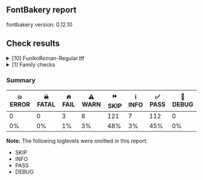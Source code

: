 ## FontBakery report

fontbakery version: 0.12.10





## Check results



<details><summary>[10] FunikoRoman-Regular.ttf</summary>
<div>
<details>
    <summary>🔥 <b>FAIL</b> Shapes languages in all GF glyphsets. <a href="https://fontbakery.readthedocs.io/en/stable/fontbakery/checks/googlefonts.glyphset.html#"></a></summary>
    <div>







* 🔥 **FAIL** <p>No GF glyphset was found to be supported &gt;80%, so language shaping support couldn't get checked.</p>
 [code: no-glyphset-supported]



</div>
</details>

<details>
    <summary>🔥 <b>FAIL</b> Check Google Fonts glyph coverage. <a href="https://fontbakery.readthedocs.io/en/stable/fontbakery/checks/googlefonts.glyphset.html#"></a></summary>
    <div>







* 🔥 **FAIL** <p>Missing required codepoints:</p>
<pre><code>- 0x00A3 (POUND SIGN)


- 0x00A5 (YEN SIGN)


- 0x00A7 (SECTION SIGN)


- 0x00A8 (DIAERESIS)


- 0x00A9 (COPYRIGHT SIGN)


- 0x00AA (FEMININE ORDINAL INDICATOR)


- 0x00AB (LEFT-POINTING DOUBLE ANGLE QUOTATION MARK)


- 0x00AE (REGISTERED SIGN)


- 0x00AF (MACRON)


- 0x00B0 (DEGREE SIGN)


- 0x00B4 (ACUTE ACCENT)


- 0x00B6 (PILCROW SIGN)


- 0x00B7 (MIDDLE DOT)


- 0x00B8 (CEDILLA)


- 0x00BA (MASCULINE ORDINAL INDICATOR)


- 0x00BB (RIGHT-POINTING DOUBLE ANGLE QUOTATION MARK)


- 0x00BF (INVERTED QUESTION MARK)


- 0x00C0 (LATIN CAPITAL LETTER A WITH GRAVE)


- 0x00C1 (LATIN CAPITAL LETTER A WITH ACUTE)


- 0x00C2 (LATIN CAPITAL LETTER A WITH CIRCUMFLEX)


- 0x00C3 (LATIN CAPITAL LETTER A WITH TILDE)


- 0x00C4 (LATIN CAPITAL LETTER A WITH DIAERESIS)


- 0x00C5 (LATIN CAPITAL LETTER A WITH RING ABOVE)


- 0x00C6 (LATIN CAPITAL LETTER AE)


- 0x00C7 (LATIN CAPITAL LETTER C WITH CEDILLA)


- 0x00C8 (LATIN CAPITAL LETTER E WITH GRAVE)


- 0x00C9 (LATIN CAPITAL LETTER E WITH ACUTE)


- 0x00CA (LATIN CAPITAL LETTER E WITH CIRCUMFLEX)


- 0x00CB (LATIN CAPITAL LETTER E WITH DIAERESIS)


- 0x00CC (LATIN CAPITAL LETTER I WITH GRAVE)


- 0x00CD (LATIN CAPITAL LETTER I WITH ACUTE)


- 0x00CE (LATIN CAPITAL LETTER I WITH CIRCUMFLEX)


- 0x00CF (LATIN CAPITAL LETTER I WITH DIAERESIS)


- 0x00D0 (LATIN CAPITAL LETTER ETH)


- 0x00D1 (LATIN CAPITAL LETTER N WITH TILDE)


- 0x00D2 (LATIN CAPITAL LETTER O WITH GRAVE)


- 0x00D3 (LATIN CAPITAL LETTER O WITH ACUTE)


- 0x00D4 (LATIN CAPITAL LETTER O WITH CIRCUMFLEX)


- 0x00D5 (LATIN CAPITAL LETTER O WITH TILDE)


- 0x00D6 (LATIN CAPITAL LETTER O WITH DIAERESIS)


- 0x00D7 (MULTIPLICATION SIGN)


- 0x00D8 (LATIN CAPITAL LETTER O WITH STROKE)


- 0x00D9 (LATIN CAPITAL LETTER U WITH GRAVE)


- 0x00DA (LATIN CAPITAL LETTER U WITH ACUTE)


- 0x00DB (LATIN CAPITAL LETTER U WITH CIRCUMFLEX)


- 0x00DC (LATIN CAPITAL LETTER U WITH DIAERESIS)


- 0x00DD (LATIN CAPITAL LETTER Y WITH ACUTE)


- 0x00DE (LATIN CAPITAL LETTER THORN)


- 0x00DF (LATIN SMALL LETTER SHARP S)


- 0x00E0 (LATIN SMALL LETTER A WITH GRAVE)


- 0x00E1 (LATIN SMALL LETTER A WITH ACUTE)


- 0x00E2 (LATIN SMALL LETTER A WITH CIRCUMFLEX)


- 0x00E3 (LATIN SMALL LETTER A WITH TILDE)


- 0x00E4 (LATIN SMALL LETTER A WITH DIAERESIS)


- 0x00E5 (LATIN SMALL LETTER A WITH RING ABOVE)


- 0x00E6 (LATIN SMALL LETTER AE)


- 0x00E7 (LATIN SMALL LETTER C WITH CEDILLA)


- 0x00E8 (LATIN SMALL LETTER E WITH GRAVE)


- 0x00E9 (LATIN SMALL LETTER E WITH ACUTE)


- 0x00EA (LATIN SMALL LETTER E WITH CIRCUMFLEX)


- 0x00EB (LATIN SMALL LETTER E WITH DIAERESIS)


- 0x00EC (LATIN SMALL LETTER I WITH GRAVE)


- 0x00ED (LATIN SMALL LETTER I WITH ACUTE)


- 0x00EE (LATIN SMALL LETTER I WITH CIRCUMFLEX)


- 0x00EF (LATIN SMALL LETTER I WITH DIAERESIS)


- 0x00F0 (LATIN SMALL LETTER ETH)


- 0x00F1 (LATIN SMALL LETTER N WITH TILDE)


- 0x00F2 (LATIN SMALL LETTER O WITH GRAVE)


- 0x00F3 (LATIN SMALL LETTER O WITH ACUTE)


- 0x00F4 (LATIN SMALL LETTER O WITH CIRCUMFLEX)


- 0x00F5 (LATIN SMALL LETTER O WITH TILDE)


- 0x00F6 (LATIN SMALL LETTER O WITH DIAERESIS)


- 0x00F7 (DIVISION SIGN)


- 0x00F8 (LATIN SMALL LETTER O WITH STROKE)


- 0x00F9 (LATIN SMALL LETTER U WITH GRAVE)


- 0x00FA (LATIN SMALL LETTER U WITH ACUTE)


- 0x00FB (LATIN SMALL LETTER U WITH CIRCUMFLEX)


- 0x00FC (LATIN SMALL LETTER U WITH DIAERESIS)


- 0x00FD (LATIN SMALL LETTER Y WITH ACUTE)


- 0x00FE (LATIN SMALL LETTER THORN)


- 0x00FF (LATIN SMALL LETTER Y WITH DIAERESIS)


- 0x0100 (LATIN CAPITAL LETTER A WITH MACRON)


- 0x0101 (LATIN SMALL LETTER A WITH MACRON)


- 0x0102 (LATIN CAPITAL LETTER A WITH BREVE)


- 0x0103 (LATIN SMALL LETTER A WITH BREVE)


- 0x0104 (LATIN CAPITAL LETTER A WITH OGONEK)


- 0x0105 (LATIN SMALL LETTER A WITH OGONEK)


- 0x0106 (LATIN CAPITAL LETTER C WITH ACUTE)


- 0x0107 (LATIN SMALL LETTER C WITH ACUTE)


- 0x010A (LATIN CAPITAL LETTER C WITH DOT ABOVE)


- 0x010B (LATIN SMALL LETTER C WITH DOT ABOVE)


- 0x010C (LATIN CAPITAL LETTER C WITH CARON)


- 0x010D (LATIN SMALL LETTER C WITH CARON)


- 0x010E (LATIN CAPITAL LETTER D WITH CARON)


- 0x010F (LATIN SMALL LETTER D WITH CARON)


- 0x0110 (LATIN CAPITAL LETTER D WITH STROKE)


- 0x0111 (LATIN SMALL LETTER D WITH STROKE)


- 0x0112 (LATIN CAPITAL LETTER E WITH MACRON)


- 0x0113 (LATIN SMALL LETTER E WITH MACRON)


- 0x0116 (LATIN CAPITAL LETTER E WITH DOT ABOVE)


- 0x0117 (LATIN SMALL LETTER E WITH DOT ABOVE)


- 0x0118 (LATIN CAPITAL LETTER E WITH OGONEK)


- 0x0119 (LATIN SMALL LETTER E WITH OGONEK)


- 0x011A (LATIN CAPITAL LETTER E WITH CARON)


- 0x011B (LATIN SMALL LETTER E WITH CARON)


- 0x011E (LATIN CAPITAL LETTER G WITH BREVE)


- 0x011F (LATIN SMALL LETTER G WITH BREVE)


- 0x0120 (LATIN CAPITAL LETTER G WITH DOT ABOVE)


- 0x0121 (LATIN SMALL LETTER G WITH DOT ABOVE)


- 0x0122 (LATIN CAPITAL LETTER G WITH CEDILLA)


- 0x0123 (LATIN SMALL LETTER G WITH CEDILLA)


- 0x0126 (LATIN CAPITAL LETTER H WITH STROKE)


- 0x0127 (LATIN SMALL LETTER H WITH STROKE)


- 0x012A (LATIN CAPITAL LETTER I WITH MACRON)


- 0x012B (LATIN SMALL LETTER I WITH MACRON)


- 0x012E (LATIN CAPITAL LETTER I WITH OGONEK)


- 0x012F (LATIN SMALL LETTER I WITH OGONEK)


- 0x0130 (LATIN CAPITAL LETTER I WITH DOT ABOVE)


- 0x0131 (LATIN SMALL LETTER DOTLESS I)


- 0x0136 (LATIN CAPITAL LETTER K WITH CEDILLA)


- 0x0137 (LATIN SMALL LETTER K WITH CEDILLA)


- 0x0139 (LATIN CAPITAL LETTER L WITH ACUTE)


- 0x013A (LATIN SMALL LETTER L WITH ACUTE)


- 0x013B (LATIN CAPITAL LETTER L WITH CEDILLA)


- 0x013C (LATIN SMALL LETTER L WITH CEDILLA)


- 0x013D (LATIN CAPITAL LETTER L WITH CARON)


- 0x013E (LATIN SMALL LETTER L WITH CARON)


- 0x0141 (LATIN CAPITAL LETTER L WITH STROKE)


- 0x0142 (LATIN SMALL LETTER L WITH STROKE)


- 0x0143 (LATIN CAPITAL LETTER N WITH ACUTE)


- 0x0144 (LATIN SMALL LETTER N WITH ACUTE)


- 0x0145 (LATIN CAPITAL LETTER N WITH CEDILLA)


- 0x0146 (LATIN SMALL LETTER N WITH CEDILLA)


- 0x0147 (LATIN CAPITAL LETTER N WITH CARON)


- 0x0148 (LATIN SMALL LETTER N WITH CARON)


- 0x0150 (LATIN CAPITAL LETTER O WITH DOUBLE ACUTE)


- 0x0151 (LATIN SMALL LETTER O WITH DOUBLE ACUTE)


- 0x0152 (LATIN CAPITAL LIGATURE OE)


- 0x0153 (LATIN SMALL LIGATURE OE)


- 0x0154 (LATIN CAPITAL LETTER R WITH ACUTE)


- 0x0155 (LATIN SMALL LETTER R WITH ACUTE)


- 0x0158 (LATIN CAPITAL LETTER R WITH CARON)


- 0x0159 (LATIN SMALL LETTER R WITH CARON)


- 0x015A (LATIN CAPITAL LETTER S WITH ACUTE)


- 0x015B (LATIN SMALL LETTER S WITH ACUTE)


- 0x015E (LATIN CAPITAL LETTER S WITH CEDILLA)


- 0x015F (LATIN SMALL LETTER S WITH CEDILLA)


- 0x0160 (LATIN CAPITAL LETTER S WITH CARON)


- 0x0161 (LATIN SMALL LETTER S WITH CARON)


- 0x0164 (LATIN CAPITAL LETTER T WITH CARON)


- 0x0165 (LATIN SMALL LETTER T WITH CARON)


- 0x016A (LATIN CAPITAL LETTER U WITH MACRON)


- 0x016B (LATIN SMALL LETTER U WITH MACRON)


- 0x016E (LATIN CAPITAL LETTER U WITH RING ABOVE)


- 0x016F (LATIN SMALL LETTER U WITH RING ABOVE)


- 0x0170 (LATIN CAPITAL LETTER U WITH DOUBLE ACUTE)


- 0x0171 (LATIN SMALL LETTER U WITH DOUBLE ACUTE)


- 0x0172 (LATIN CAPITAL LETTER U WITH OGONEK)


- 0x0173 (LATIN SMALL LETTER U WITH OGONEK)


- 0x0174 (LATIN CAPITAL LETTER W WITH CIRCUMFLEX)


- 0x0175 (LATIN SMALL LETTER W WITH CIRCUMFLEX)


- 0x0176 (LATIN CAPITAL LETTER Y WITH CIRCUMFLEX)


- 0x0177 (LATIN SMALL LETTER Y WITH CIRCUMFLEX)


- 0x0178 (LATIN CAPITAL LETTER Y WITH DIAERESIS)


- 0x0179 (LATIN CAPITAL LETTER Z WITH ACUTE)


- 0x017A (LATIN SMALL LETTER Z WITH ACUTE)


- 0x017B (LATIN CAPITAL LETTER Z WITH DOT ABOVE)


- 0x017C (LATIN SMALL LETTER Z WITH DOT ABOVE)


- 0x017D (LATIN CAPITAL LETTER Z WITH CARON)


- 0x017E (LATIN SMALL LETTER Z WITH CARON)


- 0x0218 (LATIN CAPITAL LETTER S WITH COMMA BELOW)


- 0x0219 (LATIN SMALL LETTER S WITH COMMA BELOW)


- 0x021A (LATIN CAPITAL LETTER T WITH COMMA BELOW)


- 0x021B (LATIN SMALL LETTER T WITH COMMA BELOW)


- 0x0237 (LATIN SMALL LETTER DOTLESS J)


- 0x02C6 (MODIFIER LETTER CIRCUMFLEX ACCENT)


- 0x02C7 (CARON)


- 0x02D8 (BREVE)


- 0x02D9 (DOT ABOVE)


- 0x02DA (RING ABOVE)


- 0x02DB (OGONEK)


- 0x02DC (SMALL TILDE)


- 0x02DD (DOUBLE ACUTE ACCENT)


- 0x0300 (COMBINING GRAVE ACCENT)


- 0x0301 (COMBINING ACUTE ACCENT)


- 0x0302 (COMBINING CIRCUMFLEX ACCENT)


- 0x0303 (COMBINING TILDE)


- 0x0304 (COMBINING MACRON)


- 0x0306 (COMBINING BREVE)


- 0x0307 (COMBINING DOT ABOVE)


- 0x0308 (COMBINING DIAERESIS)


- 0x030A (COMBINING RING ABOVE)


- 0x030B (COMBINING DOUBLE ACUTE ACCENT)


- 0x030C (COMBINING CARON)


- 0x0326 (COMBINING COMMA BELOW)


- 0x0327 (COMBINING CEDILLA)


- 0x0328 (COMBINING OGONEK)


- 0x1E80 (LATIN CAPITAL LETTER W WITH GRAVE)


- 0x1E81 (LATIN SMALL LETTER W WITH GRAVE)


- 0x1E82 (LATIN CAPITAL LETTER W WITH ACUTE)


- 0x1E83 (LATIN SMALL LETTER W WITH ACUTE)


- 0x1E84 (LATIN CAPITAL LETTER W WITH DIAERESIS)


- 0x1E85 (LATIN SMALL LETTER W WITH DIAERESIS)


- 0x1E9E (LATIN CAPITAL LETTER SHARP S)


- 0x1EF2 (LATIN CAPITAL LETTER Y WITH GRAVE)


- 0x1EF3 (LATIN SMALL LETTER Y WITH GRAVE)


- 0x2013 (EN DASH)


- 0x2014 (EM DASH)


- 0x2018 (LEFT SINGLE QUOTATION MARK)


- 0x2019 (RIGHT SINGLE QUOTATION MARK)


- 0x201A (SINGLE LOW-9 QUOTATION MARK)


- 0x201C (LEFT DOUBLE QUOTATION MARK)


- 0x201D (RIGHT DOUBLE QUOTATION MARK)


- 0x201E (DOUBLE LOW-9 QUOTATION MARK)


- 0x2022 (BULLET)


- 0x2026 (HORIZONTAL ELLIPSIS)


- 0x2039 (SINGLE LEFT-POINTING ANGLE QUOTATION MARK)


- 0x203A (SINGLE RIGHT-POINTING ANGLE QUOTATION MARK)


- 0x20AC (EURO SIGN)


- 0x2122 (TRADE MARK SIGN)


- 0x2212 (MINUS SIGN)
</code></pre>
 [code: missing-codepoints]



</div>
</details>

<details>
    <summary>⚠️ <b>WARN</b> Check if each glyph has the recommended amount of contours. <a href="https://fontbakery.readthedocs.io/en/stable/fontbakery/checks/universal.html#"></a></summary>
    <div>







* ⚠️ **WARN** <p>This check inspects the glyph outlines and detects the total number of contours in each of them. The expected values are infered from the typical ammounts of contours observed in a large collection of reference font families. The divergences listed below may simply indicate a significantly different design on some of your glyphs. On the other hand, some of these may flag actual bugs in the font such as glyphs mapped to an incorrect codepoint. Please consider reviewing the design and codepoint assignment of these to make sure they are correct.</p>
<p>The following glyphs do not have the recommended number of contours:</p>
<pre><code>- Glyph name: o	Contours detected: 3	Expected: 2

- Glyph name: o	Contours detected: 3	Expected: 2
</code></pre>
 [code: contour-count]



</div>
</details>

<details>
    <summary>⚠️ <b>WARN</b> Check math signs have the same width. <a href="https://fontbakery.readthedocs.io/en/stable/fontbakery/checks/universal.html#"></a></summary>
    <div>







* ⚠️ **WARN** <p>The most common width is 444 among a set of 1 math glyphs.
The following math glyphs have a different width, though:</p>
<p>Width = 356:
less</p>
<p>Width = 412:
equal</p>
<p>Width = 352:
greater</p>
 [code: width-outliers]



</div>
</details>

<details>
    <summary>⚠️ <b>WARN</b> Font has **proper** whitespace glyph names? <a href="https://fontbakery.readthedocs.io/en/stable/fontbakery/checks/universal.glyphnames.html#"></a></summary>
    <div>







* ⚠️ **WARN** <p>Glyph 0x00A0 is called &quot;nonbreakingspace&quot;: Change to &quot;uni00A0&quot;</p>
 [code: not-recommended-00a0]



</div>
</details>

<details>
    <summary>⚠️ <b>WARN</b> Validate size, and resolution of article images, and ensure article page has minimum length and includes visual assets. <a href="https://fontbakery.readthedocs.io/en/stable/fontbakery/checks/googlefonts.article.html#"></a></summary>
    <div>







* ⚠️ **WARN** <p>Family metadata at fonts/ttf does not have an article.</p>
 [code: lacks-article]



</div>
</details>

<details>
    <summary>⚠️ <b>WARN</b> Check for codepoints not covered by METADATA subsets. <a href="https://fontbakery.readthedocs.io/en/stable/fontbakery/checks/googlefonts.subsets.html#"></a></summary>
    <div>







* ⚠️ **WARN** <p>The following codepoints supported by the font are not covered by
any subsets defined in the font's metadata file, and will never
be served. You can solve this by either manually adding additional
subset declarations to METADATA.pb, or by editing the glyphset
definitions.</p>
<ul>
<li>U+0000 : try adding one of: korean, todhri, sharada, ethiopic, gothic, buginese, mandaic, tulu-tigalari, old-uyghur, tagalog, bengali, malayalam, rejang, greek-ext, tagbanwa, osmanya, signwriting, dives-akuru, linear-a, makasar, armenian, elymaic, coptic, nushu, palmyrene, hatran, wancho, latin, old-persian, meetei-mayek, greek, gujarati, syriac, siddham, cypriot, old-sogdian, linear-b, chinese-hongkong, math, meroitic-cursive, telugu, gunjala-gondi, zanabazar-square, chinese-traditional, cyrillic-ext, avestan, chorasmian, kaithi, kana-extended, lao, duployan, lycian, tibetan, old-permic, balinese, cypro-minoan, takri, limbu, mro, music, kannada, syloti-nagri, thai, sundanese, ahom, old-south-arabian, imperial-aramaic, samaritan, old-hungarian, old-turkic, egyptian-hieroglyphs, chakma, sogdian, pau-cin-hau, tifinagh, brahmi, khojki, deseret, oriya, chinese-simplified, shavian, bassa-vah, hanifi-rohingya, arabic, carian, vithkuqi, ol-chiki, new-tai-lue, symbols2, kirat-rai, caucasian-albanian, inscriptional-pahlavi, toto, osage, buhid, ugaritic, soyombo, grantha, nabataean, sinhala, hebrew, japanese, adlam, psalter-pahlavi, vietnamese, indic-siyaq-numbers, mayan-numerals, phoenician, cham, symbols, tai-viet, vai, braille, batak, newa, meroitic-hieroglyphs, mahajani, bamum, meroitic, tangut, modi, elbasan, glagolitic, lepcha, dogra, tamil, canadian-aboriginal, sunuwar, garay, tamil-supplement, nyiakeng-puachue-hmong, lydian, tai-tham, yezidi, kawi, ogham, nko, cyrillic, tirhuta, hanunoo, inscriptional-parthian, yi, mende-kikakui, znamenny, kayah-li, phags-pa, nag-mundari, anatolian-hieroglyphs, warang-citi, sora-sompeng, medefaidrin, old-italic, gurung-khema, mongolian, saurashtra, gurmukhi, tangsa, marchen, pahawh-hmong, ol-onal, old-north-arabian, manichaean, nandinagari, ottoman-siyaq-numbers, tai-le, cuneiform, kharoshthi, khudawadi, javanese, myanmar, khitan-small-script, devanagari, miao, cherokee, runic, thaana, georgian, latin-ext, masaram-gondi, bhaiksuki, multani, lisu</li>
<li>U+000D : try adding one of: korean, todhri, sharada, ethiopic, gothic, buginese, mandaic, tulu-tigalari, old-uyghur, tagalog, bengali, malayalam, rejang, greek-ext, tagbanwa, osmanya, signwriting, dives-akuru, linear-a, makasar, armenian, elymaic, coptic, nushu, palmyrene, hatran, wancho, latin, old-persian, meetei-mayek, greek, gujarati, syriac, siddham, cypriot, old-sogdian, linear-b, chinese-hongkong, math, meroitic-cursive, telugu, gunjala-gondi, zanabazar-square, chinese-traditional, cyrillic-ext, avestan, chorasmian, kaithi, kana-extended, lao, duployan, lycian, tibetan, old-permic, balinese, cypro-minoan, takri, limbu, mro, music, kannada, syloti-nagri, thai, sundanese, ahom, old-south-arabian, imperial-aramaic, samaritan, old-hungarian, old-turkic, egyptian-hieroglyphs, chakma, sogdian, pau-cin-hau, tifinagh, brahmi, khojki, deseret, oriya, chinese-simplified, shavian, bassa-vah, hanifi-rohingya, arabic, carian, vithkuqi, ol-chiki, new-tai-lue, symbols2, kirat-rai, caucasian-albanian, inscriptional-pahlavi, toto, osage, buhid, ugaritic, soyombo, grantha, nabataean, sinhala, hebrew, japanese, adlam, psalter-pahlavi, vietnamese, indic-siyaq-numbers, mayan-numerals, phoenician, cham, symbols, tai-viet, vai, braille, batak, newa, meroitic-hieroglyphs, mahajani, bamum, meroitic, tangut, modi, elbasan, glagolitic, lepcha, dogra, tamil, canadian-aboriginal, sunuwar, garay, tamil-supplement, nyiakeng-puachue-hmong, lydian, tai-tham, yezidi, kawi, ogham, nko, cyrillic, tirhuta, hanunoo, inscriptional-parthian, yi, mende-kikakui, znamenny, kayah-li, phags-pa, nag-mundari, anatolian-hieroglyphs, warang-citi, sora-sompeng, medefaidrin, old-italic, gurung-khema, mongolian, saurashtra, gurmukhi, tangsa, marchen, pahawh-hmong, ol-onal, old-north-arabian, manichaean, nandinagari, ottoman-siyaq-numbers, tai-le, cuneiform, kharoshthi, khudawadi, javanese, myanmar, khitan-small-script, devanagari, miao, cherokee, runic, thaana, georgian, latin-ext, masaram-gondi, bhaiksuki, multani, lisu</li>
<li>U+0020 SPACE: try adding one of: korean, todhri, sharada, ethiopic, gothic, buginese, mandaic, tulu-tigalari, old-uyghur, tagalog, bengali, malayalam, rejang, greek-ext, tagbanwa, osmanya, signwriting, dives-akuru, linear-a, makasar, armenian, elymaic, coptic, nushu, palmyrene, hatran, wancho, latin, old-persian, meetei-mayek, greek, gujarati, syriac, siddham, cypriot, old-sogdian, linear-b, chinese-hongkong, math, meroitic-cursive, telugu, gunjala-gondi, zanabazar-square, chinese-traditional, cyrillic-ext, avestan, chorasmian, kaithi, kana-extended, lao, duployan, lycian, tibetan, old-permic, balinese, cypro-minoan, takri, limbu, mro, music, kannada, syloti-nagri, thai, sundanese, ahom, old-south-arabian, imperial-aramaic, samaritan, old-hungarian, old-turkic, egyptian-hieroglyphs, chakma, sogdian, pau-cin-hau, tifinagh, brahmi, khojki, deseret, oriya, chinese-simplified, shavian, bassa-vah, hanifi-rohingya, arabic, carian, vithkuqi, ol-chiki, new-tai-lue, symbols2, kirat-rai, caucasian-albanian, inscriptional-pahlavi, toto, osage, buhid, ugaritic, soyombo, grantha, nabataean, sinhala, hebrew, japanese, adlam, psalter-pahlavi, vietnamese, indic-siyaq-numbers, mayan-numerals, phoenician, cham, symbols, tai-viet, vai, braille, batak, newa, meroitic-hieroglyphs, mahajani, bamum, meroitic, tangut, modi, elbasan, glagolitic, lepcha, dogra, tamil, canadian-aboriginal, sunuwar, garay, tamil-supplement, nyiakeng-puachue-hmong, lydian, tai-tham, yezidi, kawi, ogham, nko, cyrillic, tirhuta, hanunoo, inscriptional-parthian, yi, mende-kikakui, znamenny, kayah-li, phags-pa, nag-mundari, anatolian-hieroglyphs, warang-citi, sora-sompeng, medefaidrin, old-italic, gurung-khema, mongolian, saurashtra, gurmukhi, tangsa, marchen, pahawh-hmong, ol-onal, old-north-arabian, manichaean, nandinagari, ottoman-siyaq-numbers, tai-le, cuneiform, kharoshthi, khudawadi, javanese, myanmar, khitan-small-script, devanagari, miao, cherokee, runic, thaana, georgian, latin-ext, masaram-gondi, bhaiksuki, multani, lisu</li>
<li>U+0021 EXCLAMATION MARK: try adding one of: thaana, latin, gunjala-gondi, cham, masaram-gondi, syriac, adlam, mongolian, math</li>
<li>U+0022 QUOTATION MARK: try adding one of: wancho, latin, cham, masaram-gondi, adlam, mongolian, math</li>
<li>U+0023 NUMBER SIGN: try adding one of: latin, symbols, math, adlam</li>
<li>U+0024 DOLLAR SIGN: try adding one of: latin, math, adlam</li>
<li>U+0025 PERCENT SIGN: try adding one of: latin, gunjala-gondi, masaram-gondi, adlam, math</li>
<li>U+0026 AMPERSAND: try adding one of: latin, math, adlam</li>
<li>U+0027 APOSTROPHE: try adding one of: wancho, latin, gunjala-gondi, cham, masaram-gondi, warang-citi, adlam, math</li>
<li>U+0028 LEFT PARENTHESIS: try adding one of: thaana, wancho, latin, gunjala-gondi, cham, masaram-gondi, syriac, adlam, mongolian, math</li>
<li>U+0029 RIGHT PARENTHESIS: try adding one of: thaana, wancho, latin, gunjala-gondi, cham, masaram-gondi, syriac, adlam, mongolian, math</li>
<li>U+002A ASTERISK: try adding one of: latin, gunjala-gondi, symbols, masaram-gondi, syriac, adlam, math</li>
<li>U+002B PLUS SIGN: try adding one of: latin, gunjala-gondi, masaram-gondi, syriac, adlam, math</li>
<li>U+002C COMMA: try adding one of: coptic, nushu, thaana, wancho, latin, gunjala-gondi, cham, masaram-gondi, adlam, math</li>
<li>U+002D HYPHEN-MINUS: try adding one of: hebrew, adlam, sundanese, kayah-li, cham, sora-sompeng, mongolian, armenian, coptic, nushu, wancho, latin, syriac, kharoshthi, math, gunjala-gondi, masaram-gondi, lisu, kaithi</li>
<li>U+002E FULL STOP: try adding one of: coptic, nushu, thaana, wancho, latin, gunjala-gondi, cham, masaram-gondi, syriac, adlam, avestan, math</li>
<li>U+002F SOLIDUS: try adding one of: wancho, latin, gunjala-gondi, cham, masaram-gondi, syriac, adlam, math</li>
<li>U+0030 DIGIT ZERO: try adding one of: latin, nushu, symbols, math</li>
<li>U+0031 DIGIT ONE: try adding one of: latin, nushu, symbols, math</li>
<li>U+0032 DIGIT TWO: try adding one of: latin, nushu, symbols, math</li>
<li>U+0033 DIGIT THREE: try adding one of: latin, nushu, symbols, math</li>
<li>U+0034 DIGIT FOUR: try adding one of: latin, nushu, symbols, math</li>
<li>U+0035 DIGIT FIVE: try adding one of: latin, nushu, symbols, math</li>
<li>U+0036 DIGIT SIX: try adding one of: latin, nushu, symbols, math</li>
<li>U+0037 DIGIT SEVEN: try adding one of: latin, nushu, symbols, math</li>
<li>U+0038 DIGIT EIGHT: try adding one of: latin, nushu, symbols, math</li>
<li>U+0039 DIGIT NINE: try adding one of: latin, nushu, symbols, math</li>
<li>U+003A COLON: try adding one of: coptic, thaana, latin, meroitic, gunjala-gondi, cham, masaram-gondi, syriac, adlam, math</li>
<li>U+003B SEMICOLON: try adding one of: coptic, thaana, latin, cham, masaram-gondi, adlam, math</li>
<li>U+003C LESS-THAN SIGN: try adding one of: latin, gunjala-gondi, masaram-gondi, adlam, math</li>
<li>U+003D EQUALS SIGN: try adding one of: latin, gunjala-gondi, masaram-gondi, syriac, adlam, math</li>
<li>U+003E GREATER-THAN SIGN: try adding one of: latin, gunjala-gondi, masaram-gondi, adlam, math</li>
<li>U+003F QUESTION MARK: try adding one of: latin, balinese, cham, gunjala-gondi, masaram-gondi, adlam, mongolian, math</li>
<li>U+0040 COMMERCIAL AT: try adding one of: latin, math, adlam</li>
<li>U+0041 LATIN CAPITAL LETTER A: try adding one of: latin, nushu, symbols, math</li>
<li>U+0042 LATIN CAPITAL LETTER B: try adding one of: latin, nushu, symbols, math</li>
<li>U+0043 LATIN CAPITAL LETTER C: try adding one of: latin, nushu, symbols, math</li>
<li>U+0044 LATIN CAPITAL LETTER D: try adding one of: latin, nushu, symbols, math</li>
<li>U+0045 LATIN CAPITAL LETTER E: try adding one of: latin, nushu, symbols, math</li>
<li>U+0046 LATIN CAPITAL LETTER F: try adding one of: latin, nushu, symbols, math</li>
<li>U+0047 LATIN CAPITAL LETTER G: try adding one of: latin, nushu, symbols, math</li>
<li>U+0048 LATIN CAPITAL LETTER H: try adding one of: latin, nushu, symbols, math</li>
<li>U+0049 LATIN CAPITAL LETTER I: try adding one of: latin, nushu, symbols, math</li>
<li>U+004A LATIN CAPITAL LETTER J: try adding one of: latin, nushu, symbols, math</li>
<li>U+004B LATIN CAPITAL LETTER K: try adding one of: latin, nushu, symbols, math</li>
<li>U+004C LATIN CAPITAL LETTER L: try adding one of: latin, nushu, symbols, math</li>
<li>U+004D LATIN CAPITAL LETTER M: try adding one of: latin, nushu, symbols, math</li>
<li>U+004E LATIN CAPITAL LETTER N: try adding one of: latin, nushu, symbols, math</li>
<li>U+004F LATIN CAPITAL LETTER O: try adding one of: latin, nushu, symbols, math</li>
<li>U+0050 LATIN CAPITAL LETTER P: try adding one of: latin, nushu, symbols, math</li>
<li>U+0051 LATIN CAPITAL LETTER Q: try adding one of: latin, nushu, symbols, math</li>
<li>U+0052 LATIN CAPITAL LETTER R: try adding one of: latin, nushu, symbols, math</li>
<li>U+0053 LATIN CAPITAL LETTER S: try adding one of: latin, nushu, symbols, math</li>
<li>U+0054 LATIN CAPITAL LETTER T: try adding one of: latin, nushu, symbols, math</li>
<li>U+0055 LATIN CAPITAL LETTER U: try adding one of: latin, nushu, symbols, math</li>
<li>U+0056 LATIN CAPITAL LETTER V: try adding one of: latin, nushu, symbols, math</li>
<li>U+0057 LATIN CAPITAL LETTER W: try adding one of: latin, nushu, symbols, math</li>
<li>U+0058 LATIN CAPITAL LETTER X: try adding one of: latin, nushu, symbols, math</li>
<li>U+0059 LATIN CAPITAL LETTER Y: try adding one of: latin, nushu, symbols, math</li>
<li>U+005A LATIN CAPITAL LETTER Z: try adding one of: latin, nushu, symbols, math</li>
<li>U+005B LEFT SQUARE BRACKET: try adding one of: wancho, latin, syriac, adlam, math</li>
<li>U+005C REVERSE SOLIDUS: try adding one of: wancho, latin, syriac, adlam, math</li>
<li>U+005D RIGHT SQUARE BRACKET: try adding one of: wancho, latin, syriac, adlam, math</li>
<li>U+005E CIRCUMFLEX ACCENT: try adding one of: latin, math, adlam</li>
<li>U+005F LOW LINE: try adding one of: latin, math, adlam</li>
<li>U+0060 GRAVE ACCENT: try adding one of: latin, math</li>
<li>U+0061 LATIN SMALL LETTER A: try adding one of: latin, nushu, symbols, math</li>
<li>U+0062 LATIN SMALL LETTER B: try adding one of: latin, nushu, symbols, math</li>
<li>U+0063 LATIN SMALL LETTER C: try adding one of: latin, nushu, symbols, math</li>
<li>U+0064 LATIN SMALL LETTER D: try adding one of: latin, nushu, symbols, math</li>
<li>U+0065 LATIN SMALL LETTER E: try adding one of: latin, nushu, symbols, math</li>
<li>U+0066 LATIN SMALL LETTER F: try adding one of: latin, nushu, symbols, math</li>
<li>U+0067 LATIN SMALL LETTER G: try adding one of: latin, nushu, symbols, math</li>
<li>U+0068 LATIN SMALL LETTER H: try adding one of: latin, nushu, symbols, math</li>
<li>U+0069 LATIN SMALL LETTER I: try adding one of: latin, nushu, symbols, math</li>
<li>U+006A LATIN SMALL LETTER J: try adding one of: latin, nushu, symbols, math</li>
<li>U+006B LATIN SMALL LETTER K: try adding one of: latin, nushu, symbols, math</li>
<li>U+006C LATIN SMALL LETTER L: try adding one of: latin, nushu, symbols, math</li>
<li>U+006D LATIN SMALL LETTER M: try adding one of: latin, nushu, symbols, math</li>
<li>U+006E LATIN SMALL LETTER N: try adding one of: latin, nushu, symbols, math</li>
<li>U+006F LATIN SMALL LETTER O: try adding one of: latin, nushu, symbols, math</li>
<li>U+0070 LATIN SMALL LETTER P: try adding one of: latin, nushu, symbols, math</li>
<li>U+0071 LATIN SMALL LETTER Q: try adding one of: latin, nushu, symbols, math</li>
<li>U+0072 LATIN SMALL LETTER R: try adding one of: latin, nushu, symbols, math</li>
<li>U+0073 LATIN SMALL LETTER S: try adding one of: latin, nushu, symbols, math</li>
<li>U+0074 LATIN SMALL LETTER T: try adding one of: latin, nushu, symbols, math</li>
<li>U+0075 LATIN SMALL LETTER U: try adding one of: latin, nushu, symbols, math</li>
<li>U+0076 LATIN SMALL LETTER V: try adding one of: latin, nushu, symbols, math</li>
<li>U+0077 LATIN SMALL LETTER W: try adding one of: latin, nushu, symbols, math</li>
<li>U+0078 LATIN SMALL LETTER X: try adding one of: latin, nushu, symbols, math</li>
<li>U+0079 LATIN SMALL LETTER Y: try adding one of: latin, nushu, symbols, math</li>
<li>U+007A LATIN SMALL LETTER Z: try adding one of: latin, nushu, symbols, math</li>
<li>U+007B LEFT CURLY BRACKET: try adding one of: latin, wancho, math, adlam</li>
<li>U+007C VERTICAL LINE: try adding one of: latin, math, adlam</li>
<li>U+007D RIGHT CURLY BRACKET: try adding one of: latin, wancho, math, adlam</li>
<li>U+007E TILDE: try adding one of: latin, math</li>
<li>U+00A0 NO-BREAK SPACE: try adding one of: korean, todhri, sharada, ethiopic, gothic, buginese, mandaic, tulu-tigalari, old-uyghur, tagalog, bengali, malayalam, rejang, greek-ext, tagbanwa, osmanya, signwriting, dives-akuru, linear-a, makasar, armenian, elymaic, coptic, nushu, palmyrene, hatran, wancho, latin, old-persian, meetei-mayek, greek, gujarati, syriac, siddham, cypriot, old-sogdian, linear-b, chinese-hongkong, math, meroitic-cursive, telugu, gunjala-gondi, zanabazar-square, chinese-traditional, cyrillic-ext, avestan, chorasmian, kaithi, kana-extended, lao, duployan, lycian, tibetan, old-permic, balinese, cypro-minoan, takri, limbu, mro, music, kannada, syloti-nagri, thai, sundanese, ahom, old-south-arabian, imperial-aramaic, samaritan, old-hungarian, old-turkic, egyptian-hieroglyphs, chakma, sogdian, pau-cin-hau, tifinagh, brahmi, khojki, deseret, oriya, chinese-simplified, shavian, bassa-vah, hanifi-rohingya, arabic, carian, vithkuqi, ol-chiki, new-tai-lue, symbols2, kirat-rai, caucasian-albanian, inscriptional-pahlavi, toto, osage, buhid, ugaritic, soyombo, grantha, nabataean, sinhala, hebrew, japanese, adlam, psalter-pahlavi, vietnamese, indic-siyaq-numbers, mayan-numerals, phoenician, cham, symbols, tai-viet, vai, braille, batak, newa, meroitic-hieroglyphs, mahajani, bamum, meroitic, tangut, modi, elbasan, glagolitic, lepcha, dogra, tamil, canadian-aboriginal, sunuwar, garay, tamil-supplement, nyiakeng-puachue-hmong, lydian, tai-tham, yezidi, kawi, ogham, nko, cyrillic, tirhuta, hanunoo, inscriptional-parthian, yi, mende-kikakui, znamenny, kayah-li, phags-pa, nag-mundari, anatolian-hieroglyphs, warang-citi, sora-sompeng, medefaidrin, old-italic, gurung-khema, mongolian, saurashtra, gurmukhi, tangsa, marchen, pahawh-hmong, ol-onal, old-north-arabian, manichaean, nandinagari, ottoman-siyaq-numbers, tai-le, cuneiform, kharoshthi, khudawadi, javanese, myanmar, khitan-small-script, devanagari, miao, cherokee, runic, thaana, georgian, latin-ext, masaram-gondi, bhaiksuki, multani, lisu</li>
<li>U+00A1 INVERTED EXCLAMATION MARK: try adding latin</li>
<li>U+00A2 CENT SIGN: try adding latin</li>
</ul>
<p>Or you can add the above codepoints to one of the subsets supported by the font:</p>
 [code: unreachable-subsetting]



</div>
</details>

<details>
    <summary>⚠️ <b>WARN</b> Are there any misaligned on-curve points? <a href="https://fontbakery.readthedocs.io/en/stable/fontbakery/checks/outline.html#"></a></summary>
    <div>







* ⚠️ **WARN** <p>The following glyphs have on-curve points which have potentially incorrect y coordinates:</p>
<pre><code>* .notdef: X=10.0,Y=698.0 (should be at cap-height 700?)

* .notdef: X=256.0,Y=698.0 (should be at cap-height 700?)

* A (U+0041): X=290.5,Y=699.5 (should be at cap-height 700?)

* A (U+0041): X=281.5,Y=-2.0 (should be at baseline 0?)

* C (U+0043): X=158.5,Y=-1.0 (should be at baseline 0?)

* F (U+0046): X=311.0,Y=699.0 (should be at cap-height 700?)

* G (U+0047): X=225.0,Y=699.5 (should be at cap-height 700?)

* G (U+0047): X=285.5,Y=700.5 (should be at cap-height 700?)

* H (U+0048): X=61.5,Y=702.0 (should be at cap-height 700?)

* H (U+0048): X=306.0,Y=1.0 (should be at baseline 0?)

* I (U+0049): X=121.5,Y=1.0 (should be at baseline 0?)

* I (U+0049): X=128.0,Y=701.0 (should be at cap-height 700?)

* I (U+0049): X=193.0,Y=699.0 (should be at cap-height 700?)

* L (U+004C): X=272.0,Y=2.0 (should be at baseline 0?)

* L (U+004C): X=152.5,Y=1.5 (should be at baseline 0?)

* L (U+004C): X=60.0,Y=-1.5 (should be at baseline 0?)

* L (U+004C): X=49.0,Y=-2.0 (should be at baseline 0?)

* M (U+004D): X=485.0,Y=702.0 (should be at cap-height 700?)

* M (U+004D): X=465.5,Y=1.0 (should be at baseline 0?)

* M (U+004D): X=41.0,Y=1.0 (should be at baseline 0?)

* N (U+004E): X=42.0,Y=-0.5 (should be at baseline 0?)

* S (U+0053): X=129.5,Y=-2.0 (should be at baseline 0?)

* U (U+0055): X=194.0,Y=1.0 (should be at baseline 0?)

* V (U+0056): X=190.5,Y=-2.0 (should be at baseline 0?)

* Z (U+005A): X=399.0,Y=698.0 (should be at cap-height 700?)

* b (U+0062): X=62.0,Y=1.0 (should be at baseline 0?)

* b (U+0062): X=21.0,Y=-2.0 (should be at baseline 0?)

* b (U+0062): X=20.0,Y=701.5 (should be at cap-height 700?)

* b (U+0062): X=44.0,Y=698.5 (should be at cap-height 700?)

* bar (U+007C): X=20.0,Y=-2.0 (should be at baseline 0?)

* braceleft (U+007B): X=113.5,Y=700.5 (should be at cap-height 700?)

* braceright (U+007D): X=104.5,Y=700.5 (should be at cap-height 700?)

* c (U+0063): X=79.5,Y=501.0 (should be at x-height 500?)

* cent (U+00A2): X=92.0,Y=702.0 (should be at cap-height 700?)

* d (U+0064): X=289.0,Y=498.0 (should be at x-height 500?)

* eight (U+0038): X=176.0,Y=698.0 (should be at cap-height 700?)

* four (U+0034): X=254.5,Y=702.0 (should be at cap-height 700?)

* four (U+0034): X=290.5,Y=699.5 (should be at cap-height 700?)

* k (U+006B): X=24.5,Y=701.5 (should be at cap-height 700?)

* k (U+006B): X=63.0,Y=499.0 (should be at x-height 500?)

* l (U+006C): X=23.5,Y=702.0 (should be at cap-height 700?)

* l (U+006C): X=50.5,Y=701.0 (should be at cap-height 700?)

* m (U+006D): X=268.0,Y=0.5 (should be at baseline 0?)

* o (U+006F): X=186.0,Y=1.0 (should be at baseline 0?)

* o (U+006F): X=94.0,Y=502.0 (should be at x-height 500?)

* one (U+0031): X=69.5,Y=698.5 (should be at cap-height 700?)

* one (U+0031): X=136.5,Y=-2.0 (should be at baseline 0?)

* one (U+0031): X=83.5,Y=0.5 (should be at baseline 0?)

* one (U+0031): X=8.5,Y=1.0 (should be at baseline 0?)

* parenleft (U+0028): X=154.0,Y=0.5 (should be at baseline 0?)

* parenright (U+0029): X=9.5,Y=0.5 (should be at baseline 0?)

* percent (U+0025): X=389.0,Y=701.5 (should be at cap-height 700?)

* r (U+0072): X=60.0,Y=499.0 (should be at x-height 500?)

* s (U+0073): X=130.0,Y=-1.5 (should be at baseline 0?)

* six (U+0036): X=183.5,Y=701.5 (should be at cap-height 700?)

* two (U+0032): X=140.0,Y=699.0 (should be at cap-height 700?)

* w (U+0077): X=145.5,Y=-1.5 (should be at baseline 0?)

* x (U+0078): X=54.5,Y=1.5 (should be at baseline 0?)

* y (U+0079): X=269.0,Y=499.0 (should be at x-height 500?)

* y (U+0079): X=304.0,Y=-0.5 (should be at baseline 0?)

* zero (U+0030): X=207.0,Y=701.5 (should be at cap-height 700?)
</code></pre>
 [code: found-misalignments]



</div>
</details>

<details>
    <summary>⚠️ <b>WARN</b> Ensure fonts have ScriptLangTags declared on the 'meta' table. <a href="https://fontbakery.readthedocs.io/en/stable/fontbakery/checks/googlefonts.meta.html#"></a></summary>
    <div>







* ⚠️ **WARN** <p>This font file does not have a 'meta' table.</p>
 [code: lacks-meta-table]



</div>
</details>

<details>
    <summary>⚠️ <b>WARN</b> Checking OS/2 achVendID. <a href="https://fontbakery.readthedocs.io/en/stable/fontbakery/checks/googlefonts.os2.html#"></a></summary>
    <div>







* ⚠️ **WARN** <p>OS/2 VendorID is 'PYRS', a font editor default. If you registered it recently, then it's safe to ignore this warning message. Otherwise, you should set it to your own unique 4 character code, and register it with Microsoft at <a href="https://www.microsoft.com/typography/links/vendorlist.aspx">https://www.microsoft.com/typography/links/vendorlist.aspx</a></p>
 [code: bad]



</div>
</details>
</div>
</details>

<details><summary>[1] Family checks</summary>
<div>
<details>
    <summary>🔥 <b>FAIL</b> OS/2.fsSelection bit 7 (USE_TYPO_METRICS) is set in all fonts. <a href="https://fontbakery.readthedocs.io/en/stable/fontbakery/checks/googlefonts.os2.html#"></a></summary>
    <div>







* 🔥 **FAIL** <p>OS/2.fsSelection bit 7 (USE_TYPO_METRICS) wasNOT set in the following fonts: ['fonts/ttf/FunikoRoman-Regular.ttf'].</p>
 [code: missing-os2-fsselection-bit7]



</div>
</details>
</div>
</details>




### Summary

| 💥 ERROR | ☠ FATAL | 🔥 FAIL | ⚠️ WARN | ⏩ SKIP | ℹ️ INFO | ✅ PASS | 🔎 DEBUG | 
| ---|---|---|---|---|---|---|---|
| 0 | 0 | 3 | 8 | 121 | 7 | 112 | 0 | 
| 0% | 0% | 1% | 3% | 48% | 3% | 45% | 0% | 



**Note:** The following loglevels were omitted in this report:


* SKIP
* INFO
* PASS
* DEBUG
